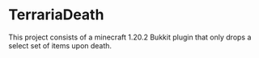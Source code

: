 # TerrariaDeath

This project consists of a minecraft 1.20.2 Bukkit plugin that only drops a select set of items upon death.
